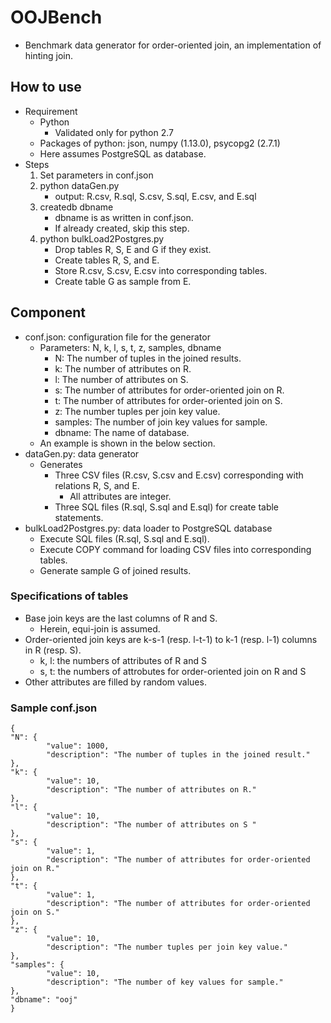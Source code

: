 # OOJBench

- Benchmark data generator for order-oriented join, an implementation of hinting join.


## How to use
- Requirement
	- Python
		- Validated only for python 2.7
	- Packages of python: json, numpy (1.13.0), psycopg2 (2.7.1)
	- Here assumes PostgreSQL as database.
- Steps
	1. Set parameters in conf.json 
	1. python dataGen.py
		- output: R.csv, R.sql, S.csv, S.sql, E.csv, and E.sql
	1. createdb dbname
		- dbname is as written in conf.json.
		- If already created, skip this step.
	1. python bulkLoad2Postgres.py
		- Drop tables R, S, E and G if they exist.
		- Create tables R, S, and E.
		- Store R.csv, S.csv, E.csv into corresponding tables.
		- Create table G as sample from E.


## Component
- conf.json: configuration file for the generator
	- Parameters: N, k, l, s, t, z, samples, dbname
		- N: The number of tuples in the joined results.
		- k: The number of attributes on R.
		- l: The number of attributes on S.
		- s: The number of attributes for order-oriented join on R.
		- t: The number of attributes for order-oriented join on S.
		- z: The number tuples per join key value.
		- samples: The number of join key values for sample.
		- dbname: The name of database.
	- An example is shown in the below section.
- dataGen.py: data generator
	- Generates
		- Three CSV files (R.csv, S.csv and E.csv) corresponding with relations R, S, and E.
			- All attributes are integer.
		- Three SQL files (R.sql, S.sql and E.sql) for create table statements.
- bulkLoad2Postgres.py: data loader to PostgreSQL database
	- Execute SQL files (R.sql, S.sql and E.sql).
	- Execute COPY command for loading CSV files into corresponding tables.
	- Generate sample G of joined results.


### Specifications of tables
- Base join keys are the last columns of R and S.
	- Herein, equi-join is assumed.
- Order-oriented join keys are k-s-1 (resp. l-t-1) to k-1 (resp. l-1) columns in R (resp. S).
	- k, l: the numbers of attributes of R and S
	- s, t: the numbers of attrobutes for order-oriented join on R and S
- Other attributes are filled by random values.



### Sample conf.json
```
{
"N": {
        "value": 1000,
        "description": "The number of tuples in the joined result."
},
"k": {
        "value": 10,
        "description": "The number of attributes on R."
},
"l": {
        "value": 10,
        "description": "The number of attributes on S "
},
"s": {
        "value": 1,
        "description": "The number of attributes for order-oriented join on R."
},
"t": {
        "value": 1,
        "description": "The number of attributes for order-oriented join on S."
},
"z": {
        "value": 10,
        "description": "The number tuples per join key value."
},
"samples": {
        "value": 10,
        "description": "The number of key values for sample."
},
"dbname": "ooj"
}
```
